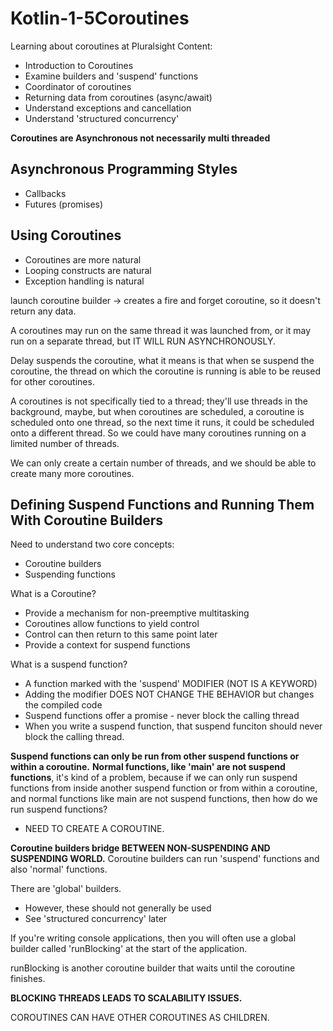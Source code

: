 # Kotlin-1-5Coroutines
Learning about coroutines at Pluralsight
Content:
- Introduction to Coroutines
- Examine builders and 'suspend' functions
- Coordinator of coroutines
- Returning data from coroutines (async/await)
- Understand exceptions and cancellation
- Understand 'structured concurrency'


**Coroutines are Asynchronous not necessarily multi threaded**

## Asynchronous Programming Styles
- Callbacks
- Futures (promises)

## Using Coroutines
- Coroutines are more natural
- Looping constructs are natural
- Exception handling is natural 


launch coroutine builder -> creates a fire and forget coroutine, so it doesn't return any data. 

A coroutines may run on the same thread it was launched from, or it may run on a separate thread, but IT WILL RUN ASYNCHRONOUSLY. 

Delay suspends the coroutine, what it means is that when se suspend the coroutine, the thread on which the coroutine is running is able to be reused for other coroutines. 

A coroutines is not specifically tied to a thread; they'll use threads in the background, maybe, but when coroutines are scheduled, a coroutine is scheduled onto one thread, so the next time it runs, it could be scheduled onto a different thread. So we could have many coroutines running on a limited number of threads. 

We can only create a certain number of threads, and we should be able to create many more coroutines. 

## Defining Suspend Functions and Running Them With Coroutine Builders
Need to understand two core concepts:
- Coroutine builders
- Suspending functions

What is a Coroutine? 
- Provide a mechanism for non-preemptive multitasking
- Coroutines allow functions to yield control
- Control can then return to this same point later
- Provide a context for suspend functions

What is a suspend function?
- A function marked with the 'suspend' MODIFIER (NOT IS A KEYWORD)
- Adding the modifier DOES NOT CHANGE THE BEHAVIOR but changes the compiled code
- Suspend functions offer a promise - never block the calling thread
- When you write a suspend function, that suspend funciton should never block the calling thread.

**Suspend functions can only be run from other suspend functions or within a coroutine.**
**Normal functions, like 'main' are not suspend functions**, it's kind of a problem, because if we can only run suspend functions from inside another suspend function or from within a coroutine, and normal functions like main are not suspend functions, then how do we run suspend functions? 
- NEED TO CREATE A COROUTINE.

**Coroutine builders bridge BETWEEN NON-SUSPENDING AND SUSPENDING WORLD.**
Coroutine builders can run 'suspend' functions and also 'normal' functions. 

There are 'global' builders. 
- However, these should not generally be used
- See 'structured concurrency' later

If you're writing console applications, then you will often use a global builder called 'runBlocking' at the start of the application. 

runBlocking is another coroutine builder that waits until the coroutine finishes.

**BLOCKING THREADS LEADS TO SCALABILITY ISSUES.**

COROUTINES CAN HAVE OTHER COROUTINES AS CHILDREN.





